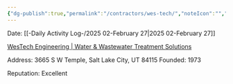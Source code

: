 ```yaml
---
{"dg-publish":true,"permalink":"/contractors/wes-tech/","noteIcon":"","created":"2025-05-20T09:18:16.005-05:00"}
---
```


Date: [[-Daily Activity Log-/2025 02-February 27\|2025 02-February 27]]

[WesTech Engineering | Water & Wastewater Treatment Solutions](https://www.westechwater.com/)

Address: 3665 S W Temple, Salt Lake City, UT 84115
Founded: 1973

Reputation: Excellent